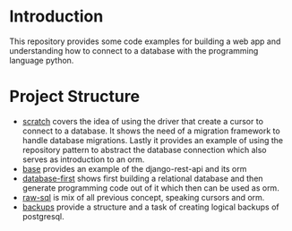 # Introduction
This repository provides some code examples for building a web app 
and understanding how to connect to a database with the programming 
language python.

# Project Structure
- [scratch](scratch) covers the idea of using the driver that create a cursor
to connect to a database. It shows the need of a migration framework to 
handle database migrations. Lastly it provides an example of using the 
repository pattern to abstract the database connection which also serves
as introduction to an orm.
- [base](base) provides an example of the django-rest-api and its orm
- [database-first](database-first) shows first building a relational
database and then generate programming code out of it which then can
be used as orm.
- [raw-sql](raw-sql) is mix of all previous concept, speaking cursors and orm.
- [backups](backups) provide a structure and a task of creating logical backups
of postgresql.
